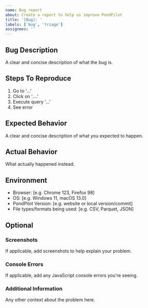 ```yaml
---
name: Bug report
about: Create a report to help us improve PondPilot
title: '[Bug]: '
labels: ['bug', 'triage']
assignees: ''
---
```


## Bug Description
A clear and concise description of what the bug is.

## Steps To Reproduce
1. Go to '...'
2. Click on '....'
3. Execute query '...'
4. See error

## Expected Behavior
A clear and concise description of what you expected to happen.

## Actual Behavior
What actually happened instead.

## Environment
- Browser: [e.g. Chrome 123, Firefox 98]
- OS: [e.g. Windows 11, macOS 13.0]
- PondPilot Version: [e.g. website or local version/commit]
- File types/formats being used: [e.g. CSV, Parquet, JSON]

## Optional

### Screenshots
If applicable, add screenshots to help explain your problem.

### Console Errors
If applicable, add any JavaScript console errors you're seeing.

### Additional Information
Any other context about the problem here.